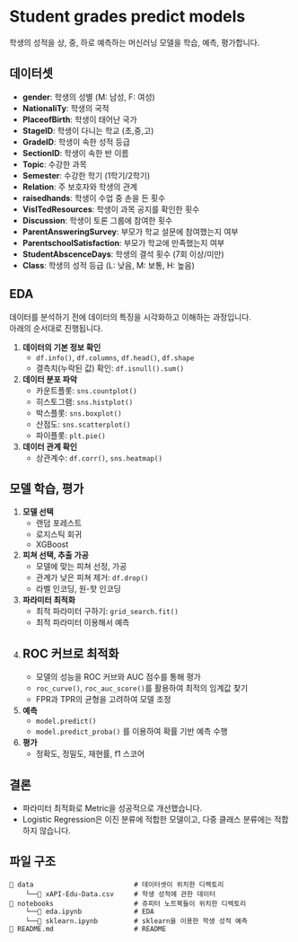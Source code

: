 # Student grades predict models

학생의 성적을 상, 중, 하로 예측하는 머신러닝 모델을 학습, 예측, 평가합니다.

## 데이터셋

- **gender**: 학생의 성별 (M: 남성, F: 여성)
- **NationaliTy**: 학생의 국적
- **PlaceofBirth**: 학생이 태어난 국가
- **StageID**: 학생이 다니는 학교 (초,중,고)
- **GradeID**: 학생이 속한 성적 등급
- **SectionID**: 학생이 속한 반 이름
- **Topic**: 수강한 과목
- **Semester**: 수강한 학기 (1학기/2학기)
- **Relation**: 주 보호자와 학생의 관계
- **raisedhands**: 학생이 수업 중 손을 든 횟수
- **VisITedResources**: 학생이 과목 공지를 확인한 횟수
- **Discussion**: 학생이 토론 그룹에 참여한 횟수
- **ParentAnsweringSurvey**: 부모가 학교 설문에 참여했는지 여부
- **ParentschoolSatisfaction**: 부모가 학교에 만족했는지 여부
- **StudentAbscenceDays**: 학생의 결석 횟수 (7회 이상/미만)
- **Class**: 학생의 성적 등급 (L: 낮음, M: 보통, H: 높음)

## EDA

데이터를 분석하기 전에 데이터의 특징을 시각화하고 이해하는 과정입니다.  
아래의 순서대로 진행됩니다.

1. **데이터의 기본 정보 확인**
   - `df.info()`, `df.columns`, `df.head()`, `df.shape`
   - 결측치(누락된 값) 확인: `df.isnull().sum()`
2. **데이터 분포 파악**
   - 카운트플롯: `sns.countplot()`
   - 히스토그램: `sns.histplot()`
   - 박스플롯: `sns.boxplot()`
   - 산점도: `sns.scatterplot()`
   - 파이플롯: `plt.pie()`
3. **데이터 관계 확인**
   - 상관계수: `df.corr()`, `sns.heatmap()`

## 모델 학습, 평가

1. **모델 선택**
   - 랜덤 포레스트
   - 로지스틱 회귀
   - XGBoost
2. **피쳐 선택, 추출 가공**
   - 모델에 맞는 피쳐 선정, 가공
   - 관계가 낮은 피쳐 제거: `df.drop()`
   - 라벨 인코딩, 원-핫 인코딩
3. **파라미터 최적화**
   - 최적 파라미터 구하기: `grid_search.fit()`
   - 최적 파라미터 이용해서 예측
4. ## **ROC 커브로 최적화**
   - 모델의 성능을 ROC 커브와 AUC 점수를 통해 평가
   - `roc_curve()`, `roc_auc_score()`를 활용하여 최적의 임계값 찾기
   - FPR과 TPR의 균형을 고려하여 모델 조정
5. **예측**
   - `model.predict()`
   - `model.predict_proba()` 를 이용하여 확률 기반 예측 수행
6. **평가**
   - 정확도, 정밀도, 재현률, f1 스코어

## 결론

- 파라미터 최적화로 Metric을 성공적으로 개선했습니다.
- Logistic Regression은 이진 분류에 적합한 모델이고, 다중 클래스 분류에는 적합하지 않습니다.

## 파일 구조

```
📂 data                         # 데이터셋이 위치한 디렉토리
    └──📄 xAPI-Edu-Data.csv     # 학생 성적에 관한 데이터
📂 notebooks                    # 쥬피터 노트북들이 위치한 디렉토리
    └──📄 eda.ipynb             # EDA
    └──📄 sklearn.ipynb         # sklearn을 이용한 학생 성적 예측
📄 README.md                    # README
```
